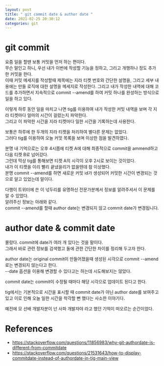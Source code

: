 ```yaml
---
layout: post
title: " git commit date & author date "
date: 2021-02-25 20:30:12
categories: git
---
```


# git commit
요즘 일을 할땐 보통 커밋을 먼저 하는 편이다.   
무슨 말인고 하니, 우선 내가 이번에 작성할 기능을 정하고, 그리고 개행하나 정도 추가한 커밋을 한다.   
이때 커밋 메세지를 작성할때 제목에는 지라 티켓 번호와 간단한 설명을, 그리고 세부 내용에는 만들 로직에 대한 설명을 메세지로 작성한다. 
그리고 내가 작성한 내역에 대해 코드를 추가하면서 지속적으로 commit --amend를 하여 커밋 하나를 완성하는 방식으로 일을 하고 있다.  

이렇게 하루 동안 일을 마치고 나면 tig를 이용하여 내가 작성한 커밋 내역을 보며 각 지라 티켓마다 얼마의 시간이 걸렸는지 파악한다.  
그리고 이 파악한 시간을 지라 티켓마다 일한 시간을 기록하는데 사용한다.  

보통은 하루에 한 두개의 지라 티켓을 처리하여 별다른 문제는 없었다.  
그러다 tig를 이용하여 오늘 커밋 목록을 보며 이상한 점을 발견하였다.  

분명 내 기억으로는 오후 4시쯤에 티켓 A에 대해 최종적으로 commit을 ammend하고 다음 티켓 B로 넘어갔다.  
그런데 막상 tig를 통해보면 티켓 A의 시각이 오후 2시로 보이는 것이었다.  
내가 이 티켓을 이리 빨리 끝냈을리가 없을텐데 참 이상했다.  
분명 commit --amend를 하면 새로운 커밋 id가 생성되어 커밋한 시간이 변경되는 것으로 알고 있었는데 말이다.  

다행이 트위터에 쓴 이 넋두리를 유명하신 전문가분께서 정보를 알려주셔서 이 문제를 알 수 있었다.  
알려주신 정보는 아래와 같다.  
commit --amend를 할때 author date는 변경되지 않고 commit date가 변경됩니다.  

# author date & commit date  
몰랐다. commit에 date가 여러 개 있다는 것을 말이다.  
그래서 바로 관련 정보를 검색했고 둘에 관한 간단한 차이를 정리해 두고자 한다.   

author date는 original commit이 만들어졌을때 생성된 시각으로 commit --amend로는 변경되지 않는다고 한다.  
--date  옵션을 이용해 변경할 수 있다고는 하는데 시도해보지는 않았다.   

commit date는 commit이 수정될 때마다 해당 시각으로 업데이트 된다고 한다.  

tig에서는 기본적으로 시간을 표시할 때 commit date가 아닌 author date를 보여주고 있고 이로 인해 오늘 일한 시간을 착각할 뻔 했다는 사소한 이야기다.  

예전에 모 선배 개발자분이 넌 사파 개발자야 라고 했던 기억이 떠오르는 순간이었다.  

# References
- https://stackoverflow.com/questions/11856983/why-git-authordate-is-different-from-commitdate
- https://stackoverflow.com/questions/21531643/how-to-display-commitdate-instead-of-authordate-in-tig-main-view
